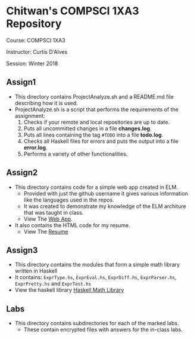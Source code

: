 # Chitwan's COMPSCI 1XA3 Repository
Course: COMPSCI 1XA3

Instructor: Curtis D'Alves

Session: Winter 2018

## Assign1
 - This directory contains ProjectAnalyze.sh and a README.md file describing how it is used.
 - ProjectAnalyze.sh is a script that performs the requirements of the assignment:
    1. Checks if your remote and local repositories are up to date.
    2. Puts all uncommitted changes in a file **changes.log**.
    3. Puts all lines containing the tag `#TODO` into a file **todo.log**.
    4. Checks all Haskell files for errors and puts the output into a file **error.log**.
    5. Performs a variety of other functionalities.

## Assign2
  - This directory contains code for a simple web app created in ELM.
     - Provided with just the github username it gives various information like the languages used in the repos.
     - It was created to demonstrate my knowledge of the ELM architure that was taught in class. 
     - View The [Web App](http://ugweb.cas.mcmaster.ca/~sharmc6/elm/main.html).
  - It also contains the HTML code for my resume.
     - View The [Resume](http://ugweb.cas.mcmaster.ca/~sharmc6/#web-development)
     

## Assign3
  - This directory contains the modules that form a simple math library written in Haskell
  - It contains: `ExprType.hs`, `ExprEval.hs`, `ExprDiff.hs`, `ExprParser.hs`, `ExprPretty.hs` and `ExprTest.hs`
   - View the haskell library [Haskell Math Library](http://ugweb.cas.mcmaster.ca/~sharmc6/docs/) 

## Labs
  - This directory contains subdirectories for each of the marked labs.
     - These contain encrypted files with answers for the in-class labs.

